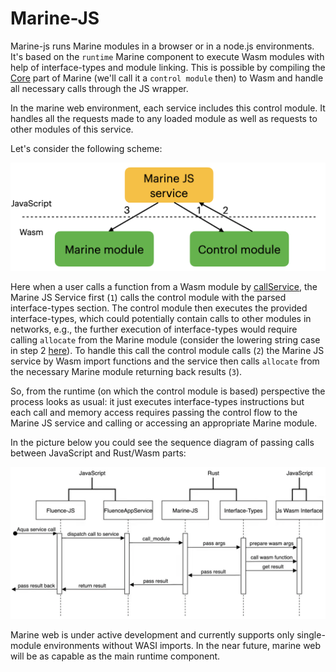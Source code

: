 # Marine-JS

Marine-js runs Marine modules in a browser or in a node.js environments. It's based on the `runtime` Marine component to execute Wasm modules with help of interface-types and module linking. This is possible by compiling the [Core](./#core) part of Marine (we'll call it a `control module` then) to Wasm and handle all necessary calls through the JS wrapper.

In the marine web environment, each service includes this control module. It handles all the requests made to any loaded module as well as requests to other modules of this service.

Let's consider the following scheme:

![marine-web scheme](./marine-web-scheme.png)

Here when a user calls a function from a Wasm module by [callService](../../api/marine-js-api.md#calling-a-service), the Marine JS Service first (`1`) calls the control module with the parsed interface-types section. The control module then executes the provided interface-types, which could potentially contain calls to other modules in networks, e.g., the further execution of interface-types would require calling `allocate` from the Marine module (consider the lowering string case in step 2 [here](../core/core.md#step-2)). To handle this call the control module calls (`2`) the Marine JS service by Wasm import functions and the service then calls `allocate` from the necessary Marine module returning back results (`3`).

So, from the runtime (on which the control module is based) perspective the process looks as usual: it just executes interface-types instructions but each call and memory access requires passing the control flow to the Marine JS service and calling or accessing an appropriate Marine module.

In the picture below you could see the sequence diagram of passing calls between JavaScript and Rust/Wasm parts:

![marine-web value passing](./marine-web-value-passing.png)

Marine web is under active development and currently supports only single-module environments without WASI imports. In the near future, marine web will be as capable as the main runtime component.
